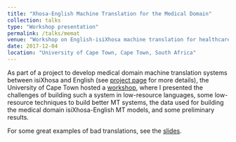 ```yaml
---
title: "Xhosa-English Machine Translation for the Medical Domain"
collection: talks
type: "Workshop presentation"
permalink: /talks/memat
venue: "Workshop on English-isiXhosa machine translation for healthcare"
date: 2017-12-04
location: "University of Cape Town, Cape Town, South Africa"
---
```


As part of a project to develop medical domain machine translation systems between isiXhosa and English (see [project page](/projects/memat) for more details), the University of Cape Town hosted a [workshop](https://www.cs.uct.ac.za/workshop-on-english-isixhosa-machine-translation-for-healthcare/), where I presented the challenges of building such a system in low-resource languages, some low-resource techniques to build better MT systems, the data used for building the medical domain isiXhosa-English MT models, and some preliminary results.

For some great examples of bad translations, see the [slides](/files/UctMematDec17.pdf).
